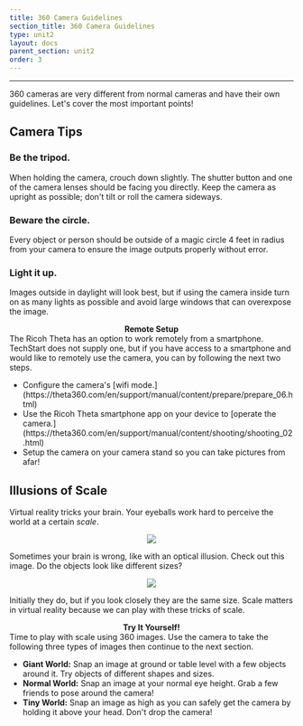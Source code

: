 ```yaml
---
title: 360 Camera Guidelines
section_title: 360 Camera Guidelines
type: unit2
layout: docs
parent_section: unit2
order: 3
---
```

<hr>
360 cameras are very different from normal cameras and have their own guidelines. Let's cover the most important points!

## Camera Tips

### Be the tripod.  

When holding the camera, crouch down slightly. The shutter button and one of the camera lenses should be facing you directly. Keep the camera as upright as possible; don't tilt or roll the camera sideways.  

### Beware the circle.  

Every object or person should be outside of a magic circle 4 feet in radius from your camera to ensure the image outputs properly without error.

### Light it up.  

Images outside in daylight will look best, but if using the camera inside turn on as many lights as possible and avoid large windows that can overexpose the image. 

<div class="alert_yellow">
  <div style="text-align:center">
  	<strong>Remote Setup</strong> 
  </div>
	The Ricoh Theta has an option to work remotely from a smartphone.  TechStart does not supply one, but if you have access to a smartphone and would like to remotely use the camera, you can by following the next two steps.
  <ul> 
  	<li>Configure the camera's [wifi mode.](https://theta360.com/en/support/manual/content/prepare/prepare_06.html) </li>
  	<li>Use the Ricoh Theta smartphone app on your device to [operate the camera.](https://theta360.com/en/support/manual/content/shooting/shooting_02.html) </li>
  	<li>Setup the camera on your camera stand so you can take pictures from afar! </li>
  </ul>
</div>

## Illusions of Scale
Virtual reality tricks your brain.  Your eyeballs work hard to perceive the world at a certain *scale*.  

<div style="text-align:center">
	<img src="/images/docs/360_images/Use_Brain.gif">
</div>

Sometimes your brain is wrong, like with an optical illusion.  Check out this image. Do the objects look like different sizes?

<div style="text-align:center">
	<img src="/images/docs/360_images/optical_illusion.jpg">
</div>

Initially they do, but if you look closely they are the same size.  Scale matters in virtual reality because we can play with these tricks of scale.

<div class="alert_green">
  <div style="text-align:center">
  	<strong>Try It Yourself!</strong> 
  </div>
	Time to play with scale using 360 images. Use the camera to take the following three types of images then continue to the next section.
  <ul> 
  	<li><strong>Giant World:</strong> Snap an image at ground or table level with a few objects around it. Try objects of different shapes and sizes. </li>
  	<li><strong>Normal World:</strong> Snap an image at your normal eye height.  Grab a few friends to pose around the camera! </li>
  	<li><strong>Tiny World:</strong> Snap an image as high as you can safely get the camera by holding it above your head. Don't drop the camera! </li>
  </ul>
</div>
